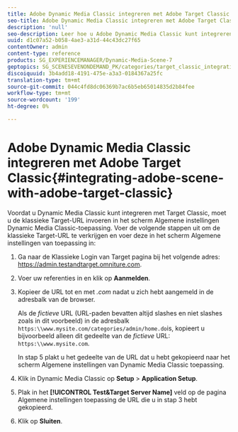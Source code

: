 ```yaml
---
title: Adobe Dynamic Media Classic integreren met Adobe Target Classic
seo-title: Adobe Dynamic Media Classic integreren met Adobe Target Classic
description: 'null'
seo-description: Leer hoe u Adobe Dynamic Media Classic kunt integreren met Adobe Target Classic.
uuid: d1c07a52-b058-4ae3-a31d-44c43dc27f65
contentOwner: admin
content-type: reference
products: SG_EXPERIENCEMANAGER/Dynamic-Media-Scene-7
geptopics: SG_SCENESEVENONDEMAND_PK/categories/target_classic_integration
discoiquuid: 3b4add18-4191-475e-a3a3-0184367a25fc
translation-type: tm+mt
source-git-commit: 044c4fd8dc06369b7ac6b5eb65014835d2b84fee
workflow-type: tm+mt
source-wordcount: '199'
ht-degree: 0%

---
```



# Adobe Dynamic Media Classic integreren met Adobe Target Classic{#integrating-adobe-scene-with-adobe-target-classic}

Voordat u Dynamic Media Classic kunt integreren met Target Classic, moet u de klassieke Target-URL invoeren in het scherm Algemene instellingen Dynamic Media Classic-toepassing. Voer de volgende stappen uit om de klassieke Target-URL te verkrijgen en voer deze in het scherm Algemene instellingen van toepassing in:

1. Ga naar de Klassieke Login van Target pagina bij het volgende adres: https://admin.testandtarget.omniture.com.
1. Voer uw referenties in en klik op **Aanmelden**.
1. Kopieer de URL tot en met *.com* nadat u zich hebt aangemeld in de adresbalk van de browser.

   Als de *fictieve* URL (URL-paden bevatten altijd slashes en niet slashes zoals in dit voorbeeld) in de adresbalk `https:\\www.mysite.com/categories/admin/home.do`is, kopieert u bijvoorbeeld alleen dit gedeelte van de *fictieve* URL: `https:\\www.mysite.com`.

   In stap 5 plakt u het gedeelte van de URL dat u hebt gekopieerd naar het scherm Algemene instellingen van Dynamic Media Classic toepassing.

1. Klik in Dynamic Media Classic op **Setup** > **Application Setup**.
1. Plak in het **[!UICONTROL Test&Target Server Name]** veld op de pagina Algemene instellingen toepassing de URL die u in stap 3 hebt gekopieerd.
1. Klik op **Sluiten**.

